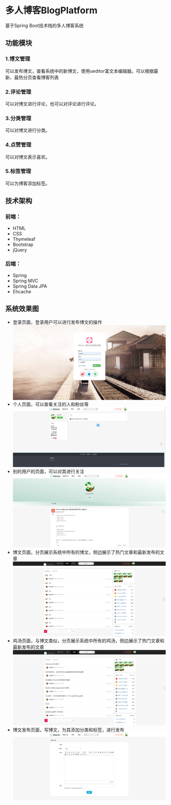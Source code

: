 # 多人博客BlogPlatform
基于Spring Boot技术栈的多人博客系统

## 功能模块
### 1.博文管理
可以发布博文，查看系统中的新博文，使用ueditor富文本编辑器。可以根据最新、最热分页查看博客列表
### 2.评论管理
可以对博文进行评论，也可以对评论进行评论。
### 3.分类管理
可以对博文进行分类。
### 4.点赞管理
可以对博文表示喜欢。
### 5.标签管理
可以为博客添加标签。

## 技术架构
### 前端：
* HTML
* CSS
* Thymeleaf
* Bootstrap
* jQuery
### 后端：
* Spring
* Spring MVC
* Spring Data JPA
* Ehcache

## 系统效果图
* 登录页面，登录用户可以进行发布博文的操作
![alt 登录页面](https://raw.githubusercontent.com/captainxyw/BlogPlatform/master/img/login.png "登录页面")
* 个人页面，可以查看关注的人和粉丝等
![alt 个人页面](https://raw.githubusercontent.com/captainxyw/BlogPlatform/master/img/profile.png "个人页面")
* 别的用户的页面，可以对其进行关注
![alt 别的用户的页面](https://raw.githubusercontent.com/captainxyw/BlogPlatform/master/img/profile-other.png "别的用户的页面")
* 博文页面，分页展示系统中所有的博文，侧边展示了热门文章和最新发布的文章
![alt 博文页面](https://raw.githubusercontent.com/captainxyw/BlogPlatform/master/img/article-1.png "博文页面")
* 鸡汤页面，与博文类似，分页展示系统中所有的鸡汤，侧边展示了热门文章和最新发布的文章
![alt 鸡汤页面](https://raw.githubusercontent.com/captainxyw/BlogPlatform/master/img/article-2.png "鸡汤页面")
* 博文发布页面，写博文，为其添加分类和标签，进行发布
![alt 博文发布页面](https://raw.githubusercontent.com/captainxyw/BlogPlatform/master/img/article-release.png "博文发布页面")


